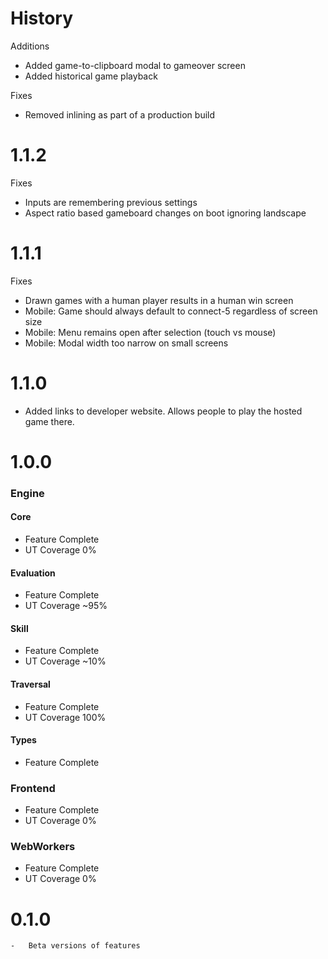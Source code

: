 # History

Additions
-	Added game-to-clipboard modal to gameover screen
-	Added historical game playback

Fixes
-	Removed inlining as part of a production build

# 1.1.2

Fixes
-	Inputs are remembering previous settings
-	Aspect ratio based gameboard changes on boot ignoring landscape

# 1.1.1

Fixes
-	Drawn games with a human player results in a human win screen
-	Mobile: Game should always default to connect-5 regardless of screen size
-	Mobile: Menu remains open after selection (touch vs mouse)
-	Mobile: Modal width too narrow on small screens

# 1.1.0

-	Added links to developer website. Allows people to play the hosted game there.

# 1.0.0

### Engine
#### Core
-	Feature Complete
-	UT Coverage 0%
#### Evaluation
-	Feature Complete
-	UT Coverage ~95%
#### Skill
-	Feature Complete
-	UT Coverage ~10%
#### Traversal
-	Feature Complete
-	UT Coverage 100%
#### Types
-	Feature Complete
### Frontend
-	Feature Complete
-	UT Coverage 0%
### WebWorkers
-	Feature Complete
-	UT Coverage 0%

# 0.1.0

	-	Beta versions of features